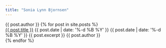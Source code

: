 ```yaml
---
title: "Sonia Lynn Bjornsen"
---
```


<div itemscope itemtype="http://schema.org/Blog">
  <span itemprop="about" itemscope itemid="{{ site.url }}" class="hidden">{{ post.author }}</span>
  {% for post in site.posts %}
    <div itemscope itemtype="http://schema.org/BlogPosting">
      <a itemprop="url" href="{{ site.url }}{{ post.url }}"><span itemprop="name"><span itemprop="headline">{{ post.title }}</span></span></a>
      <time itemprop="datePublished" datetime="{{ post.date | date: '%Y-%m-%d' }}">{{ post.date | date: '%-d %B %Y' }}</time>
      <time itemprop="dateModified" datetime="{{ post.date | date: '%Y-%m-%d' }}" class="hidden">{{ post.date | date: '%-d %B %Y' }}</time>
      {{ post.excerpt }}
      <span itemprop="author" itemscope itemid="{{ site.url }}" class="hidden">{{ post.author }}</span>
    </div>
  {% endfor %}
</div>
